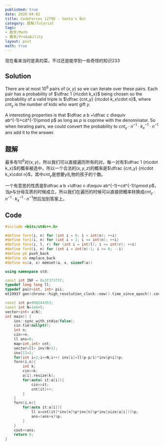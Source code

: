 ```yaml
---
published: true
date: 2020-04-02
title: CodeForces 1279D - Santa's Bot
category: 题解/Tutorial
tags:
- 数学/Math
- 概率/Probability
layout: post
math: true
---
```

现在看来当时是真的菜，不过还是能学到一些奇怪的知识233
<!--more-->

## Solution

There are at most $10^6$ pairs of $(x,y)$ so we can iterate over these pairs. Each pair has a probability of $\dfrac 1 {n\cdot k_x}$ being chosen so the probability of a valid triple is $\dfrac {cnt_y} {n\cdot k_x\cdot n}$, where $cnt_y$ is the number of kids who want gift $y$.

A interesting properties is that $\dfrac a b +\dfrac c d\equiv ab^{-1}+cd^{-1}\pmod p$ as long as $p$ is coprime with the denominator. So when iterating pairs, we could convert the probability to $cnt_y\cdot n^{-1}\cdot k_x^{-1}\cdot n^{-1}$ ans add it to the answer.

## 题解

最多有$10^6$对$(x,y)$，所以我们可以直接遍历所有的对。每一对有$\dfrac 1 {n\cdot k_x}$的概率被选中，所以一个合法的$(x,y,z)$的概率是$\dfrac {cnt_y} {n\cdot k_x\cdot n}$，其中$cnt_y$是想要y礼物的孩子的个数。

一个有意思的性质是$\dfrac a b +\dfrac c d\equiv ab^{-1}+cd^{-1}\pmod p$，当$p$与分母互质的时候成立，所以我们在遍历的时候可以直接把概率转换成$cnt_y\cdot n^{-1}\cdot k_x^{-1}\cdot n^{-1}$然后加到答案上。

## Code
```cpp
#include <bits/stdc++.h>

#define forn(i, n) for (int i = 0; i < int(n); ++i)
#define for1(i, n) for (int i = 1; i <= int(n); ++i)
#define fore(i, l, r) for (int i = int(l); i <= int(r); ++i)
#define ford(i, n) for (int i = int(n)-1; i >= 0; --i)
#define pb push_back
#define eb emplace_back
#define ms(a, x) memset(a, x, sizeof(a))

using namespace std;

const int INF = 0x3f3f3f3f;
typedef long long ll;
typedef pair<int, int> pii;
mt19937 gen(chrono::high_resolution_clock::now().time_since_epoch().count());

const int p=998244353;
const int N=1e6+5;
vector<int> a[N];
int main() {
    ios::sync_with_stdio(false);
    cin.tie(nullptr);
	int n;
    cin>>n;
    ll ans=0;
    map<int,int> cnt;
    vector<ll> inv(N+1);
    inv[1]=1;
    for(int i=2;i<=N;i++) inv[i]=ll(p-p/i)*inv[p%i]%p;
    forn(i,n){
        int k;
        cin>>k;
        a[i].resize(k);
        for(auto& it:a[i]){
            cin>>it;
            cnt[it]++;
        }
    }
    forn(i,n){
        for(auto it:a[i]){
            ll x=cnt[it]*inv[n]%p*inv[n]%p*inv[size(a[i])]%p;
            ans=(ans+x)%p;
        }
    }
    cout<<ans;
    return 0;
}
```